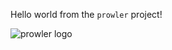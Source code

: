 Hello world from the ```prowler``` project!

![prowler logo](https://github.com/dizak/prowler/blob/master/docs/images/prowler_logo.png)
